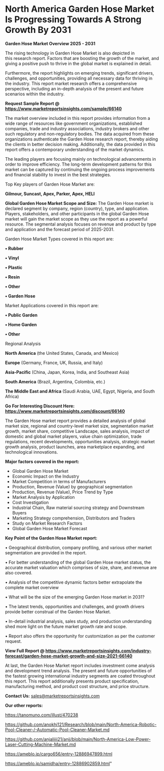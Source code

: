 # North America Garden Hose Market Is Progressing Towards A Strong Growth By 2031

<Strong> Garden Hose Market Overview 2025 - 2031</strong>

The rising technology in Garden Hose Market is also depicted in this research report. Factors that are boosting the growth of the market, and giving a positive push to thrive in the global market is explained in detail.

Furthermore, the report highlights on emerging trends, significant drivers, challenges, and opportunities, providing all necessary data for thriving in the industry. This report market research offers a comprehensive perspective, including an in-depth analysis of the present and future scenarios within the industry.

<strong>Request Sample Report @ <a href=https://www.marketreportsinsights.com/sample/66140>https://www.marketreportsinsights.com/sample/66140</a></strong>

The market overview included in this report provides information from a wide range of resources like government organizations, established companies, trade and industry associations, industry brokers and other such regulatory and non-regulatory bodies. The data acquired from these organizations authenticate the Garden Hose research report, thereby aiding the clients in better decision making. Additionally, the data provided in this report offers a contemporary understanding of the market dynamics.

The leading players are focusing mainly on technological advancements in order to improve efficiency. The long-term development patterns for this market can be captured by continuing the ongoing process improvements and financial stability to invest in the best strategies.

Top Key players of Garden Hose Market are:

<strong>Gilmour, Suncast, Apex, Parker, Apex, HELI</strong>

<strong><b>Global Garden Hose Market Scope and Size:</b></strong>
The Garden Hose market is declared segment by company, region (country), type, and application. Players, stakeholders, and other participants in the global Garden Hose market will gain the market scope as they use the report as a powerful resource. The segmental analysis focuses on revenue and product by type and application and the forecast period of 2025-2031.

Garden Hose Market Types covered in this report are:

<strong>• Rubber

• Vinyl

• Plastic

• Resin

• Other

• Garden Hose</strong>

Market Applications covered in this report are:

<strong>• Public Garden

• Home Garden

• Other</strong> 

Regional Analysis

<strong>North America</strong> (the United States, Canada, and Mexico)

<strong>Europe</strong> (Germany, France, UK, Russia, and Italy)

<strong>Asia-Pacific</strong> (China, Japan, Korea, India, and Southeast Asia)

<strong>South America</strong> (Brazil, Argentina, Colombia, etc.)

<strong>The Middle East and Africa</strong> (Saudi Arabia, UAE, Egypt, Nigeria, and South Africa)

<strong>Go For Interesting Discount Here: <a href=https://www.marketreportsinsights.com/discount/66140>https://www.marketreportsinsights.com/discount/66140</a></strong>

The Garden Hose market report provides a detailed analysis of global market size, regional and country-level market size, segmentation market growth, market share, competitive Landscape, sales analysis, impact of domestic and global market players, value chain optimization, trade regulations, recent developments, opportunities analysis, strategic market growth analysis, product launches, area marketplace expanding, and technological innovations.

<strong><b>Major factors covered in the report:</b></strong>
<ul>
  <li>Global Garden Hose Market </li>
  <li>Economic Impact on the Industry</li>
  <li>Market Competition in terms of Manufacturers</li>
  <li>Production, Revenue (Value) by geographical segmentation</li>
  <li>Production, Revenue (Value), Price Trend by Type</li>
  <li>Market Analysis by Application</li>
  <li>Cost Investigation</li>
  <li>Industrial Chain, Raw material sourcing strategy and Downstream Buyers</li>
  <li>Marketing Strategy comprehension, Distributors and Traders</li>
  <li>Study on Market Research Factors</li>
  <li>Global Garden Hose Market Forecast</li>
</ul>

<strong><b>Key Point of the Garden Hose Market report:</b></strong>

• Geographical distribution, company profiling, and various other market segmentation are provided in the report.

• For better understanding of the global Garden Hose market status, the accurate market valuation which comprises of size, share, and revenue are also covered.

• Analysis of the competitive dynamic factors better extrapolate the complete market overview

• What will be the size of the emerging Garden Hose market in 2031?

• The latest trends, opportunities and challenges, and growth drivers provide better construal of the Garden Hose Market.

• In-detail industrial analysis, sales study, and production understanding shed more light on the future market growth rate and scope.

• Report also offers the opportunity for customization as per the customer request.

<strong><b>View Full Report @ <a href=https://www.marketreportsinsights.com/industry-forecast/garden-hose-market-growth-and-size-2021-66140>https://www.marketreportsinsights.com/industry-forecast/garden-hose-market-growth-and-size-2021-66140</a></b></strong>


At last, the Garden Hose Market report includes investment come analysis and development trend analysis. The present and future opportunities of the fastest growing international industry segments are coated throughout this report. This report additionally presents product specification, manufacturing method, and product cost structure, and price structure.

<strong>Contact Us:</strong>
sales@marketreportsinsights.com

<strong>Our other reports:</strong>

<a href=https://tanomuno.com/illust/470238>https://tanomuno.com/illust/470238</a>

<a href=https://github.com/anokhi121/Research/blob/main/North-America-Robotic-Pool-Cleaner-/-Automatic-Pool-Cleaner-Market.md>https://github.com/anokhi121/Research/blob/main/North-America-Robotic-Pool-Cleaner-/-Automatic-Pool-Cleaner-Market.md</a>

<a href=https://github.com/anjaliiii21/anjj/blob/main/North-America-Low-Power-Laser-Cutting-Machine-Market.md>https://github.com/anjaliiii21/anjj/blob/main/North-America-Low-Power-Laser-Cutting-Machine-Market.md</a>

<a href=https://ameblo.jp/cargo656/entry-12886947899.html>https://ameblo.jp/cargo656/entry-12886947899.html</a>

<a href=https://ameblo.jp/samidha/entry-12886902859.html>https://ameblo.jp/samidha/entry-12886902859.html</a>"
